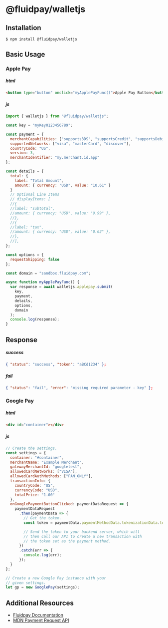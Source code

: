 # @fluidpay/walletjs

## Installation

```console
$ npm install @fluidpay/walletjs
```

## Basic Usage

### Apple Pay

##### html

```html
<button type="button" onclick="myApplePayFunc()">Apple Pay Button</button>
```

##### js

```javascript
import { walletjs } from "@fluidpay/walletjs";

const key = "myKey0123456789";

const payment = {
  merchantCapabilities: ["supports3DS", "supportsCredit", "supportsDebit"],
  supportedNetworks: ["visa", "masterCard", "discover"],
  countryCode: "US",
  version: 3,
  merchantIdentifier: "my.merchant.id.app"
};

const details = {
  total: {
    label: "Total Amount",
    amount: { currency: "USD", value: "10.61" }
  }
  // Optional Line Items
  // displayItems: [
  //{
  //label: "subtotal",
  //amount: { currency: "USD", value: "9.99" },
  //},
  //{
  //label: "tax",
  //amount: { currency: "USD", value: "0.62" },
  //},
  //],
};

const options = {
  requestShipping: false
};

const domain = "sandbox.fluidpay.com";

async function myApplePayFunc() {
  var response = await walletjs.applepay.submit(
    key,
    payment,
    details,
    options,
    domain
  );
  console.log(response);
}
```

## Response

##### success

```json
{ "status": "success", "token": "aBCd1234" };
```

##### fail

```json
{ "status": "fail", "error": "missing required parameter - key" };
```

### Google Pay

##### html

```html
<div id="container"></div>
```

##### js

```javascript
// Create the settings.
const settings = {
  container: "#container",
  merchantName: "Example Merchant",
  gatewayMerchantId: "googletest",
  allowedCardNetworks: ["VISA"],
  allowedCardAuthMethods: ["PAN_ONLY"],
  transactionInfo: {
    countryCode: "US",
    currencyCode: "USD",
    totalPrice: "1.00"
  },
  onGooglePaymentButtonClicked: paymentDataRequest => {
    paymentDataRequest
      .then(paymentData => {
        // Get the token.
        const token = paymentData.paymentMethodData.tokenizationData.token;

        // Send the token to your backend server, which will
        // then call our API to create a new transaction with
        // the token set as the payment method.
      })
      .catch(err => {
        console.log(err);
      });
  }
};

// Create a new Google Pay instance with your
// given settings.
let gp = new GooglePay(settings);
```

## Additional Resources

- [Fluidpay Documentation](https://sandbox.fluidpay.com/docs/tokenizer/)
- [MDN Payment Request API](https://developer.mozilla.org/en-US/docs/Web/API/Payment_Request_API)
